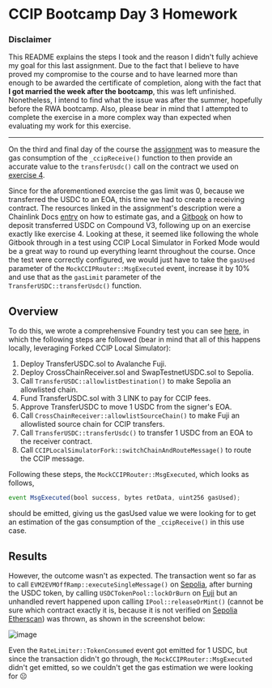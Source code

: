 # CCIP Bootcamp Day 3 Homework

### Disclaimer

This README explains the steps I took and the reason I didn't fully achieve my goal for this last assignment. Due to the fact that I believe to have proved my compromise to the course and to have learned more than enough to be awarded the certificate of completion, along with the fact that **I got married the week after the bootcamp**, this was left unfinished. Nonetheless, I intend to find what the issue was after the summer, hopefully before the RWA bootcamp. Also, please bear in mind that I attempted to complete the exercise in a more complex way than expected when evaluating my work for this exercise.

---

On the third and final day of the course the [assignment](https://cll-devrel.gitbook.io/ccip-bootcamp/day-3/day-3-homework) was to measure the gas consumption of the `_ccipReceive()` function to then provide an accurate value to the `transferUsdc()` call on the contract we used on [exercise 4](https://github.com/arynyestos/CCIP-Bootcamp-Exercise4). 

Since for the aforementioned exercise the gas limit was 0, because we transferred the USDC to an EOA, this time we had to create a receiving contract. The resources linked in the assignment's description were a Chainlink Docs [entry](https://docs.chain.link/ccip/tutorials/ccipreceive-gaslimit) on how to estimate gas, and a [Gitbook](https://cll-devrel.gitbook.io/ccip-masterclass-4/ccip-masterclass/exercise-2-deposit-transferred-usdc-to-compound-v3) on how to deposit transferred USDC on Compound V3, following up on an exercise exactly like exercise 4. Looking at these, it seemed like following the whole Gitbook through in a test using CCIP Local Simulator in Forked Mode would be a great way to round up everything learnt throughout the course. Once the test were correctly configured, we would just have to take the `gasUsed` parameter of the `MockCCIPRouter::MsgExecuted` event, increase it by 10% and use that as the `gasLimit` parameter of the `TransferUSDC::transferUsdc()` function.

## Overview
To do this, we wrote a comprehensive Foundry test you can see [here](https://github.com/arynyestos/CCIP-Bootcamp-Homework3/blob/main/test/TransferAndSwap.t.sol), in which the following steps are followed (bear in mind that all of this happens locally, leveraging Forked CCIP Local Simulator):

1. Deploy TransferUSDC.sol to Avalanche Fuji.
2. Deploy CrossChainReceiver.sol and SwapTestnetUSDC.sol to Sepolia.
3. Call `TransferUSDC::allowlistDestination()` to make Sepolia an allowlisted chain.
4. Fund TransferUSDC.sol with 3 LINK to pay for CCIP fees.
5. Approve TransferUSDC to move 1 USDC from the signer's EOA.
6. Call `CrossChainReceiver::allowlistSourceChain()` to make Fuji an allowlisted source chain for CCIP transfers.
7. Call `TransferUSDC::transferUsdc()` to transfer 1 USDC from an EOA to the receiver contract.
8. Call `CCIPLocalSimulatorFork::switchChainAndRouteMessage()` to route the CCIP message.

Following these steps, the `MockCCIPRouter::MsgExecuted`, which looks as follows,

```JavaScript
event MsgExecuted(bool success, bytes retData, uint256 gasUsed);
```

should be emitted, giving us the gasUsed value we were looking for to get an estimation of the gas consumption of the `_ccipReceive()` in this use case.

## Results

However, the outcome wasn't as expected. The transaction went so far as to call `EVM2EVMOffRamp::executeSingleMessage()` on [Sepolia](https://sepolia.etherscan.io/address/0x000b26f604eAadC3D874a4404bde6D64a97d95ca#code), after burning the USDC token, by calling `USDCTokenPool::lockOrBurn` on [Fuji](https://testnet.snowtrace.io/address/0x4ED8867f9947A5fe140C9dC1c6f207F3489F501E/contract/43113/code) but an unhandled revert happened upon calling `IPool::releaseOrMint()` (cannot be sure which contract exactly it is, because it is not verified on [Sepolia Etherscan](https://sepolia.etherscan.io/address/0x3fF675B880aC9F67AC6f4342FfD9e99B80469bAd)) was thrown, as shown in the screenshot below:

![image](https://github.com/user-attachments/assets/e01966c7-c45f-4720-acf1-6dddb6e02c63)

Even the `RateLimiter::TokenConsumed` event got emitted for 1 USDC, but since the transaction didn't go through, the `MockCCIPRouter::MsgExecuted` didn't get emitted, so we couldn't get the gas estimation we were looking for ☹
